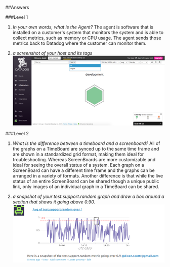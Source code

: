 ##Answers

###Level 1

1. *In your own words, what is the Agent?*
    The agent is software that is installed on a customer's system that monitors the system and is able to collect metrics, such as memory or CPU usage. The agent sends those metrics back to Datadog where the customer can monitor them.
    
2. *a screenshot of your host and its tags*
![screenshot of host map and tags](host-map-screenshot.png)

###Level 2

1. *What is the difference between a timeboard and a screenboard?*
    All of the graphs on a TimeBoard are synced up to the same time frame and are shown in a standardized grid format, making them ideal for troubleshooting. Whereas ScreenBoards are more customizable and ideal for seeing the overall status of a system. Each graph on a ScreenBoard can have a different time frame and the graphs can be arranged in a variety of formats. Another difference is that while the live status of an entire ScreenBoard can be shared though a unique public link, only images of an individual graph in a TimeBoard can be shared.
    
2. *a snapshot of your test.support.random graph and draw a box around a section that shows it going above 0.90.*
![screenshot of a snapshot of the test.support.random graph](test.support.random-snapshot.png)